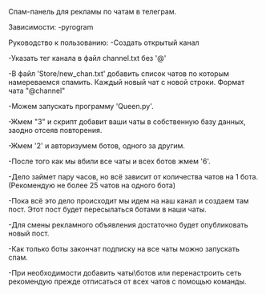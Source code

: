 Спам-панель для рекламы по чатам в телеграм. 

Зависимости:
-pyrogram

Руководство к пользованию:
-Создать открытый канал

-Указать тег канала в файл channel.txt без '@'

-В файл 'Store/new_chan.txt' добавить список чатов по которым намереваемся спамить. Каждый новый чат с новой строки. Формат чата "@channel"

-Можем запускать программу 'Queen.py'.

-Жмем "3" и скрипт добавит ваши чаты в собственную базу данных, заодно отсеяв повторения.

-Жмем '2' и авторизумем ботов, одного за другим. 

-После того как мы вбили все чаты и всех ботов жмем '6'.

-Дело займет пару часов, но всё зависит от количества чатов на 1 бота. (Рекомендую не более 25 чатов на одного бота)

-Пока всё это дело происходит мы идем на наш канал и создаем там пост. Этот пост будет пересылаться ботами в наши чаты.

-Для смены рекламного объявления достаточно будет опубликовать новый пост.

-Как только боты закончат подписку на все чаты можно запускать спам.

-При необходимости добавить чаты\ботов или перенастроить сеть рекомендую прежде отписаться от всех чатов с помощью команды.

